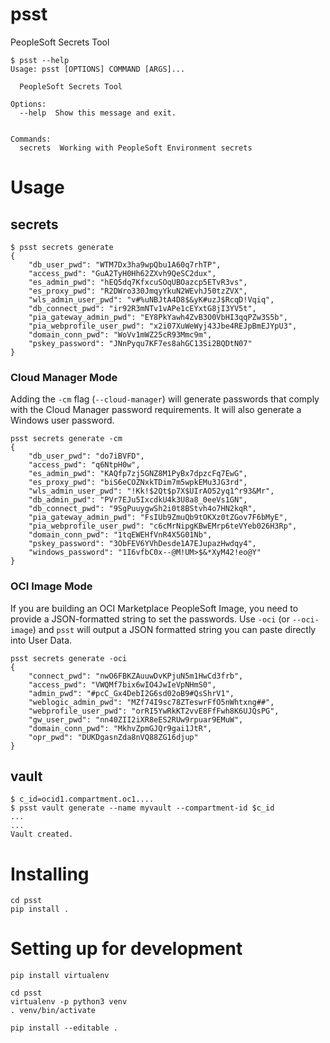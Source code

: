 # psst
PeopleSoft Secrets Tool
```
$ psst --help
Usage: psst [OPTIONS] COMMAND [ARGS]...

  PeopleSoft Secrets Tool

Options:
  --help  Show this message and exit.
  

Commands:
  secrets  Working with PeopleSoft Environment secrets
```

# Usage
## secrets
```
$ psst secrets generate
{
    "db_user_pwd": "WTM7Dx3ha9wpQbu1A60q7rhTP",
    "access_pwd": "GuA2TyH0Hh62ZXvh9QeSC2dux",
    "es_admin_pwd": "hEQ5dq7KfxcuSOqUBOazcp5ETvR3vs",
    "es_proxy_pwd": "R2DWro330JmqyYkuN2WEvhJ50tzZVX",
    "wls_admin_user_pwd": "v#%uNBJtA4D8$&yK#uzJ$RcqD!Vqiq",
    "db_connect_pwd": "ir92R3mNTv1vAPe1cEYxtG8jI3YV5t",
    "pia_gateway_admin_pwd": "EY8PkYawh4ZvB3O0VbHI3qqPZw3S5b",
    "pia_webprofile_user_pwd": "x2i07XuWeWyj43Jbe4REJpBmEJYpU3",
    "domain_conn_pwd": "WoVv1mWZ25cR93Mmc9m",
    "pskey_password": "JNnPyqu7KF7es8ahGC13Si2BQDtN07"
}
```

### Cloud Manager Mode

Adding the `-cm` flag (`--cloud-manager`) will generate passwords that comply with the Cloud Manager password requirements. It will also generate a Windows user password.

```
psst secrets generate -cm
{
    "db_user_pwd": "do7iBVFD",
    "access_pwd": "q6NtpH0w",
    "es_admin_pwd": "KAQfp7zj5GNZ8M1PyBx7dpzcFq7EwG",
    "es_proxy_pwd": "biS6eCOZNxkTDim7m5wpkEMu3JG3rd",
    "wls_admin_user_pwd": "!Kk!$2Qt$p7X$UIrAO52yq1^r93&Mr",
    "db_admin_pwd": "PVr7EJu5IxcdkU4k3U8a8_0eeVs1GN",
    "db_connect_pwd": "9SgPuuygwSh2i0t8BStvh4o7HN2kqR",
    "pia_gateway_admin_pwd": "FsIUb9ZmuQb9tOKXz0tZGov7F6bMyE",
    "pia_webprofile_user_pwd": "c6cMrNipgKBwEMrp6teVYeb026H3Rp",
    "domain_conn_pwd": "1tqEWEHfVnR4X5G01Nb",
    "pskey_password": "3ObFEV6YVhDesde1A7EJupazHwdqy4",
    "windows_password": "1I6vfbC0x--@M!UM>$&*XyM42!eo@Y"
}
```

### OCI Image Mode

If you are building an OCI Marketplace PeopleSoft Image, you need to provide a JSON-formatted string to set the passwords. Use `-oci` (or `--oci-image`) and `psst` will output a JSON formatted string you can paste directly into User Data.

```
psst secrets generate -oci
{
    "connect_pwd": "nwO6FBKZAuuwDvKPjuN5m1HwCd3frb",
    "access_pwd": "VWQMf7bix6wIO4JwIeVpNHmS0",
    "admin_pwd": "#pcC_Gx4DebI2G6sd02oB9#QsShrV1",
    "weblogic_admin_pwd": "MZf74I9sc78ZTeswrFfO5nWhtxng##",
    "webprofile_user_pwd": "orRI5YwRkKT2vvE8FfFwh8K6UJQsPG",
    "gw_user_pwd": "nn40ZII2iXR8eES2RUw9rpuar9EMuW",
    "domain_conn_pwd": "MkhvZpmGJQr9gai1JtR",
    "opr_pwd": "DUKDgasnZda8nVQ88ZG16djup"
}
```

## vault
```
$ c_id=ocid1.compartment.oc1....
$ psst vault generate --name myvault --compartment-id $c_id 
...
...
Vault created.
```


# Installing
```
cd psst
pip install .
```

# Setting up for development
```
pip install virtualenv 

cd psst
virtualenv -p python3 venv
. venv/bin/activate

pip install --editable .
```
